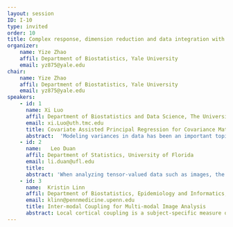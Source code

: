 ```yaml
---
layout: session
ID: I-10
type: invited
order: 10
title: Complex response, dimension reduction and data integration with application on neuroimaging
organizer:
    name: Yize Zhao
    affil: Department of Biostatistics, Yale University 
    email: yz875@yale.edu
chair:
    name: Yize Zhao
    affil: Department of Biostatistics, Yale University
    email: yz875@yale.edu
speakers:
    - id: 1
      name: Xi Luo
      affil: Department of Biostatistics and Data Science, The University of Texas
      email: xi.Luo@uth.tmc.edu
      title: Covariate Assisted Principal Regression for Covariance Matrix Outcomes with an Application to fMRI
      abstract:  'Modeling variances in data has been an important topic in many fields, including in financial and neuroimaging analysis. We consider the problem of regressing covariance matrices on vector covariates, collected from each observational unit. The main aim of this paper is to uncover the variation in the covariance matrices across units that are explained by the covariates. This paper introduces Covariate Assisted Principal (CAP) regression, an optimization-based method for identifying the components predicted by (generalized) linear models of the covariates. We develop computationally efficient algorithms to jointly search the linear projections of the covariance matrices as well as the regression coefficients, and we establish the asymptotic properties. Using extensive simulation studies, our method shows higher accuracy and robustness in coefficient estimation than competing methods. Applied to a resting-state functional magnetic resonance imaging study, our approach identifies the human brain network changes associated with age and sex.'
    - id: 2
      name:   Leo Duan
      affil: Department of Statistics, University of Florida
      email: li.duan@ufl.edu
      title: 
      abstract: 'When analyzing tensor-valued data such as images, the multi-scale factor models are particularly appealing, due to the adaptiveness to local geometry and intuitive interpretation. However, the reliance on the binary tree creates high complexity in the parameter space, making it difficult for model estimation and uncertainty quantification. In this talk, I will introduce a new generative distribution based on a simple matrix manipulation. I will show the sample matrix from this distribution automatically obeys a recursive partitioning structure, making it an appealing prior that simplifies the task of multi-scale analysis. The posterior enjoys nice properties such as linear independence and efficient computation via Hamiltonian Monte Carlo. I will demonstrate its immense potential in a multi-scale factor analysis on human brain connectivity.'
    - id: 3
      name:  Kristin Linn
      affil: Department of Biostatistics, Epidemiology and Informatics, University of Pennsylvania
      email: klinn@pennmedicine.upenn.edu
      title: Inter-modal Coupling for Multi-modal Image Analysis
      abstract: Local cortical coupling is a subject-specific measure of the spatially varying relationship between cortical thickness and sulcal depth. Although it is a promising first step towards understanding local covariance patterns between two image-derived measurements, a more general coupling framework that can accommodate multiple volumetric imaging modalities is warranted. We first introduce Inter-Modal Coupling (IMCo), an analogue of local coupling in volumetric space that can be used to produce subject-level, spatially varying feature maps derived from two volumetric imaging modalities. We then leverage IMCo to address partial volume effects when studying localized relationships between gray matter density and cerebral blood flow (CBF) among participants in the Philadelphia Neurodevelopmental Cohort. We also develop a generalized estimating equation approach to study spatial variation in multi-modal image relationships at the population level.
---
```

